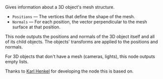 Gives information about a 3D object's mesh structure.

   - `Positions` — The vertices that define the shape of the mesh.
   - `Normals` — For each position, the vector perpendicular to the mesh surface at that position.

This node outputs the positions and normals of the 3D object itself and all of its child objects. The objects' transforms are applied to the positions and normals.

For 3D objects that don't have a mesh (cameras, lights), this node outputs empty lists.

Thanks to [Karl Henkel](https://community.vuo.org/u/khenkel) for developing the node this is based on.
